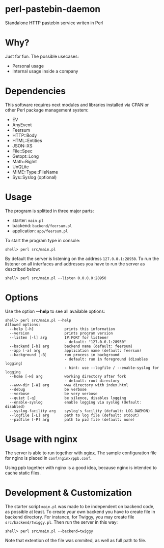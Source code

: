 # perl-pastebin-daemon

Standalone HTTP pastebin service writen in Perl

# Why?

Just for fun. The possible usecases:

* Personal usage
* Internal usage inside a company

# Dependencies

This software requires next modules and libraries installed
via CPAN or other Perl package management system:

* EV
* AnyEvent
* Feersum
* HTTP::Body
* HTML::Entities
* JSON::XS
* File::Spec
* Getopt::Long
* Math::BigInt
* UnQLite
* MIME::Type::FileName
* Sys::Syslog (optional)

# Usage

The program is splitted in three major parts:

* starter: <code>main.pl</code>
* backend: <code>backend/feersum.pl</code>
* application: <code>app/feersum.pl</code>

To start the program type in console:

```
shell> perl src/main.pl
```

By default the server is listening on the address <code>127.0.0.1:28950</code>.
To run the listener on all interfaces and addresses you have to run 
the server as described below:

```
shell> perl src/main.pl --listen 0.0.0.0:28950
```

# Options

Use the option **--help** to see all available options:

```
shell> perl src/main.pl --help
Allowed options:
  --help [-h]              prints this information
  --version                prints program version
  --listen [-l] arg        IP:PORT for listener
                           - default: "127.0.0.1:28950"
  --backend [-b] arg       backend name (default: feersum)
  --app [-a] arg           application name (default: feersum)
  --background [-B]        run process in background
                           - default: run in foreground (disables logging)
                           - hint: use --logfile / --enable-syslog for logging
  --home [-H] arg          working directory after fork
                           - default: root directory
  --www-dir [-W] arg       www directory with index.html
  --debug                  be verbose
  --verbose                be very verbose
  --quiet [-q]             be silence, disables logging
  --enable-syslog          enable logging via syslog (default: disabled)
  --syslog-facility arg    syslog's facility (default: LOG_DAEMON)
  --logfile [-L] arg       path to log file (default: stdout)
  --pidfile [-P] arg       path to pid file (default: none)
```

# Usage with nginx

The server is able to run together with [nginx](http://nginx.org).
The sample configuration file for nginx is placed in <code>conf/nginx/ppb.conf</code>.

Using ppb together with nginx is a good idea, because nginx is intended 
to cache static files.

# Development & Customization

The starter script <code>main.pl</code> was made to be independent
on backend code, as possible at least.
To create your own backend you have to create file in backend directory.
For instance, for Twiggy, you may create file <code>src/backend/twiggy.pl</code>.
Then run the server in this way:

```
shell> perl src/main.pl --backend=twiggy
```

Note that extention of the file was ommited, as well as full path to
file.
